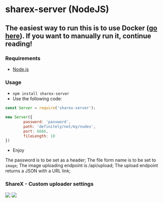 # sharex-server (NodeJS)

## The easiest way to run this is to use Docker ([go here](./docker)). If you want to manually run it, continue reading!


### Requirements
- [Node.js](https://nodejs.org/en)

### Usage
- `npm install sharex-server`
- Use the following code:
```js
const Server = require('sharex-server');

new Server({
        password: 'password',
        path: 'definitely/not/my/nudes',
        port: 6666,
        fileLength: 10
})
```
- Enjoy

The password is to be set as a header;
The file form name is to be set to `image`;
The image uploading endpoint is /api/upload;
The upload endpoint returns a JSON with a URL link;

### ShareX - Custom uploader settings

![](https://raw.githubusercontent.com/authenticname/sharex-server/master/assets/01.png)
![](https://raw.githubusercontent.com/authenticname/sharex-server/master/assets/02.png)